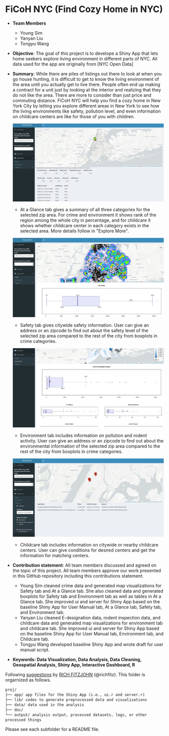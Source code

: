 # FiCoH NYC (Find Cozy Home in NYC)

+ **Team Members**
	+ Young Sim
	+ Yanyan Liu
	+ Tongyu Wang

+ **Objective**: The goal of this project is to develope a Shiny App that lets home seekers explore living environment in different parts of NYC. All data used for the app are originally from [NYC Open Data]

+ **Summary**: While there are piles of listings out there to look at when you go house hunting, it is difficult to get to know the living environment of the area until you actually get to live there. People often end up making a contract for a unit just by looking at the interior and realizing that they do not like the area. There are more to consider than just price and commuting distance. FiCoH NYC will help you find a cozy home in New York City by letting you explore different areas in New York to see how the living environments like safety, pollution level, and even information on childcare centers are like for those of you with children.

	![screenshot](doc/figs/at_a_glance.JPG)
	
	+ At a Glance tab gives a summary of all three categories for the selected zip area. For crime and environment it shows rank of the region among the whole city in percentage, and for childcare it shows whether childcare center in each category exists in the selected area. More details follow in "Explore More".

	![screenshot](doc/figs/safety.JPG)
	
	+ Safety tab gives citywide safety information. User can give an address or an zipcode to find out about the safety level of the selected zip area compared to the rest of the city from boxplots in crime categories.

	![screenshot](doc/figs/environment.JPG)

	+ Environment tab includes information on pollution and rodent activity. User can give an address or an zipcode to find out about the environmental information of the selected zip area compared to the rest of the city from boxplots in crime categories.

	![screenshot](doc/figs/childcare.JPG)
	
	+ Childcare tab includes information on citywide or nearby childcare centers. User can give conditions for desired centers and get the information for matching centers.



+ **Contribution statement**: All team members discussed and agreed on the topic of this project. All team members approve our work presented in this GitHub repository including this contributions statement. 

	+ Young Sim cleaned crime data and generated map visualizations for Safety tab and At a Glance tab. She also cleaned data and generated boxplots for Safety tab and Environment tab as well as tables in At a Glance tab. She improved ui and server for Shiny App based on the baseline Shiny App for User Manual tab, At a Glance tab, Safety tab, and Environment tab.
	+ Yanyan Liu cleaned E-designation data, rodent inspection data, and childcare data and generated map visualizations for environment tab and childcare tab. She improved ui and server for Shiny App based on the baseline Shiny App for User Manual tab, Environment tab, and Childcare tab.
	+ Tongyu Wang developed baseline Shiny App and wrote draft for user manual script.

+ **Keywords: Data Visualization, Data Analysis, Data Cleaning, Geospatial Analysis, Shiny App, Interactive Dashboard, R**

Following [suggestions](http://nicercode.github.io/blog/2013-04-05-projects/) by [RICH FITZJOHN](http://nicercode.github.io/about/#Team) (@richfitz). This folder is orgarnized as follows.

```
proj/
├── app/ app files for the Shiny App (i.e., ui.r and server.r)
├── lib/ codes to generate preprocessed data and visualizations
├── data/ data used in the analysis
├── doc/
└── output/ analysis output, processed datasets, logs, or other processed things
```

Please see each subfolder for a README file.

